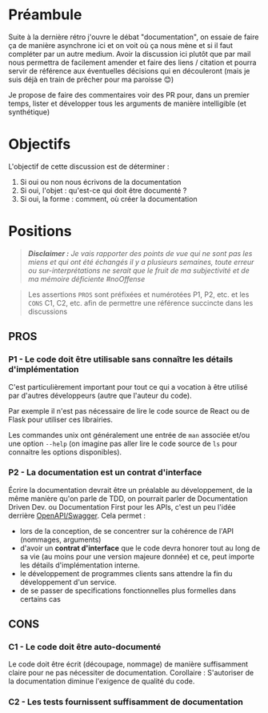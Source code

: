 # Préambule
Suite à la dernière rétro j'ouvre le débat "documentation", on essaie de faire ça de manière asynchrone ici et on voit où ça nous mène et si il faut compléter par un autre medium. 
Avoir la discussion ici plutôt que par mail nous permettra de facilement amender et faire des liens / citation et pourra servir de référence aux éventuelles décisions qui en découleront (mais je suis déjà en train de prêcher pour ma paroisse :blush:)

Je propose de faire des commentaires voir des PR pour, dans un premier temps, lister et développer tous les arguments de manière intelligible (et synthétique)

# Objectifs
L'objectif de cette discussion est de déterminer :

1. Si oui ou non nous écrivons de la documentation
2. Si oui, l'objet : qu'est-ce qui doit être documenté ?
3. Si oui, la forme : comment, où créer la documentation


# Positions

> _**Disclaimer :** Je vais rapporter des points de vue qui ne sont pas les miens et qui ont été échangés il y a plusieurs semaines, toute erreur ou sur-interprétations ne serait que le fruit de ma subjectivité et de ma mémoire déficiente #noOffense_ 

> Les assertions `PROS` sont préfixées et numérotées P1, P2, etc. et les `CONS` C1, C2, etc. afin de permettre une référence succincte dans les discussions

## PROS

### P1 - Le code doit être utilisable sans connaître les détails d'implémentation
C'est particulièrement important pour tout ce qui a vocation à être utilisé par d'autres développeurs (autre que l'auteur du code).

Par exemple il n'est pas nécessaire de lire le code source de React ou de Flask pour utiliser ces librairies.

Les commandes unix ont généralement une entrée de `man` associée et/ou une option `--help` (on imagine pas aller lire le code source de `ls` pour connaitre les options disponibles).



### P2 - La documentation est un contrat d'interface
Écrire la documentation devrait être un préalable au développement, de la même manière qu'on parle de TDD, on pourrait parler de Documentation Driven Dev. ou Documentation First pour les APIs, c'est un peu l'idée derrière [OpenAPI/Swagger](https://www.openapis.org/).
Cela permet :
 * lors de la conception, de se concentrer sur la cohérence de l'API (nommages, arguments) 
 * d'avoir un **contrat d'interface** que le code devra honorer tout au long de sa vie (au moins pour une version majeure donnée) et ce, peut importe les détails d'implémentation interne.
 * le développement de programmes clients sans attendre la fin du développement d'un service.
 * de se passer de specifications fonctionnelles plus formelles dans certains cas


## CONS

### C1 - Le code doit être auto-documenté
Le code doit être écrit (découpage, nommage) de manière suffisamment claire pour ne pas nécessiter de documentation.
Corollaire : S'autoriser de la documentation diminue l'exigence de qualité du code.
 
 
### C2 - Les tests fournissent suffisamment de documentation


